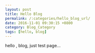 ```yaml
---
layout: post
title: Hello Blog
permalink: /:categories/hello_blog_url/
date: 2016-11-01 09:30:15 +0800
category: Blog_Category
tags: [hello, blog]
---
```


hello , blog,  just test page...

